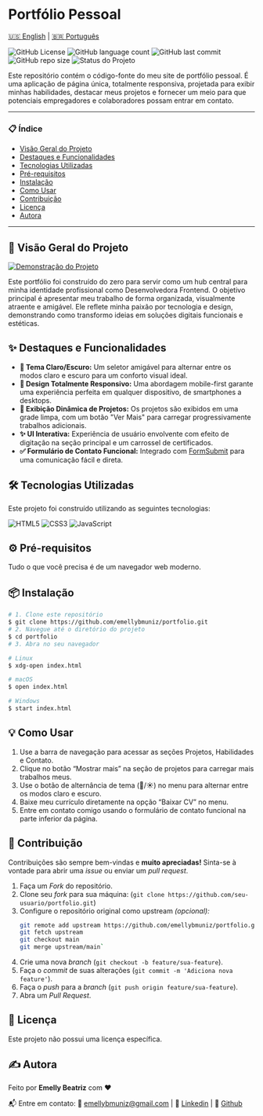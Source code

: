 # Portfólio Pessoal

[🇺🇸 English](./README.md) | [🇧🇷 Português](./README.pt.md)


![GitHub License](https://img.shields.io/github/license/emellybmuniz/emellybmuniz)
![GitHub language count](https://img.shields.io/github/languages/count/emellybmuniz/emellybmuniz)
![GitHub last commit](https://img.shields.io/github/last-commit/emellybmuniz/emellybmuniz)
![GitHub repo size](https://img.shields.io/github/repo-size/emellybmuniz/emellybmuniz)
![Status do Projeto](https://img.shields.io/badge/Status-Concluído-brightgreen)


Este repositório contém o código-fonte do meu site de portfólio pessoal. É uma aplicação de página única, totalmente responsiva, projetada para exibir minhas habilidades, destacar meus projetos e fornecer um meio para que potenciais empregadores e colaboradores possam entrar em contato.


---
### 📋 Índice

- [Visão Geral do Projeto](#-visão-geral-do-projeto)
- [Destaques e Funcionalidades](#-destaques-e-funcionalidades)
- [Tecnologias Utilizadas](#-tecnologias-utilizadas)
- [Pré-requisitos](#-pré-requisitos)
- [Instalação](#-instalação)
- [Como Usar](#-como-usar)
- [Contribuição](#-contribuição)
- [Licença](#-licença)
- [Autora](#-autora)
---


## 🚀 Visão Geral do Projeto

[![Demonstração do Projeto](src/images/project-demo.gif)](https://emellybmuniz.github.io/emellybmuniz/)

Este portfólio foi construído do zero para servir como um hub central para minha identidade profissional como Desenvolvedora Frontend. O objetivo principal é apresentar meu trabalho de forma organizada, visualmente atraente e amigável. Ele reflete minha paixão por tecnologia e design, demonstrando como transformo ideias em soluções digitais funcionais e estéticas.

## ✨ Destaques e Funcionalidades

- **🎨 Tema Claro/Escuro:** Um seletor amigável para alternar entre os modos claro e escuro para um conforto visual ideal.
- **📱 Design Totalmente Responsivo:** Uma abordagem mobile-first garante uma experiência perfeita em qualquer dispositivo, de smartphones a desktops.
- **🚀 Exibição Dinâmica de Projetos:** Os projetos são exibidos em uma grade limpa, com um botão "Ver Mais" para carregar progressivamente trabalhos adicionais.
- **✨ UI Interativa:** Experiência de usuário envolvente com efeito de digitação na seção principal e um carrossel de certificados.
- **✅ Formulário de Contato Funcional:** Integrado com [FormSubmit](https://formsubmit.co/) para uma comunicação fácil e direta.


## 🛠️ Tecnologias Utilizadas

Este projeto foi construído utilizando as seguintes tecnologias:

![HTML5](https://img.shields.io/badge/html5-%23E34F26.svg?style=for-the-badge&logo=html5&logoColor=white)
![CSS3](https://img.shields.io/badge/css3-%231572B6.svg?style=for-the-badge&logo=css3&logoColor=white)
![JavaScript](https://img.shields.io/badge/javascript-%23323330.svg?style=for-the-badge&logo=javascript&logoColor=%23F7DF1E)


## ⚙️ Pré-requisitos

Tudo o que você precisa é de um navegador web moderno.


## 📦 Instalação

```bash
# 1. Clone este repositório
$ git clone https://github.com/emellybmuniz/portfolio.git
# 2. Navegue até o diretório do projeto
$ cd portfolio
# 3. Abra no seu navegador

# Linux
$ xdg-open index.html

# macOS
$ open index.html 

# Windows
$ start index.html 
```


## 💡 Como Usar

1. Use a barra de navegação para acessar as seções Projetos, Habilidades e Contato.
2. Clique no botão “Mostrar mais” na seção de projetos para carregar mais trabalhos meus.
3. Use o botão de alternância de tema (🌙/☀️) no menu para alternar entre os modos claro e escuro.
4. Baixe meu currículo diretamente na opção “Baixar CV” no menu.
5. Entre em contato comigo usando o formulário de contato funcional na parte inferior da página.


## 🤝 Contribuição

Contribuições são sempre bem-vindas e **muito apreciadas!** Sinta-se à vontade para abrir uma *issue* ou enviar um *pull request*. 


1. Faça um *Fork* do repositório.
2. Clone seu *fork* para sua máquina: (`git clone https://github.com/seu-usuario/portfolio.git`)
3. Configure o repositório original como upstream *(opcional):*
    ```bash
    git remote add upstream https://github.com/emellybmuniz/portfolio.git
    git fetch upstream
    git checkout main
    git merge upstream/main`
    ```
4. Crie uma nova *branch* (`git checkout -b feature/sua-feature`).
5. Faça o *commit* de suas alterações (`git commit -m 'Adiciona nova feature'`).
6. Faça o *push* para a *branch* (`git push origin feature/sua-feature`).
7. Abra um *Pull Request*.

## 🔑 Licença

Este projeto não possui uma licença específica.

## ✍️ Autora

Feito por **Emelly Beatriz** com ❤️

📬 Entre em contato:
📧 emellybmuniz@gmail.com |
💼 [Linkedin](https://www.linkedin.com/in/emellybmuniz) |
🐙 [Github](https://github.com/emellybmuniz)

